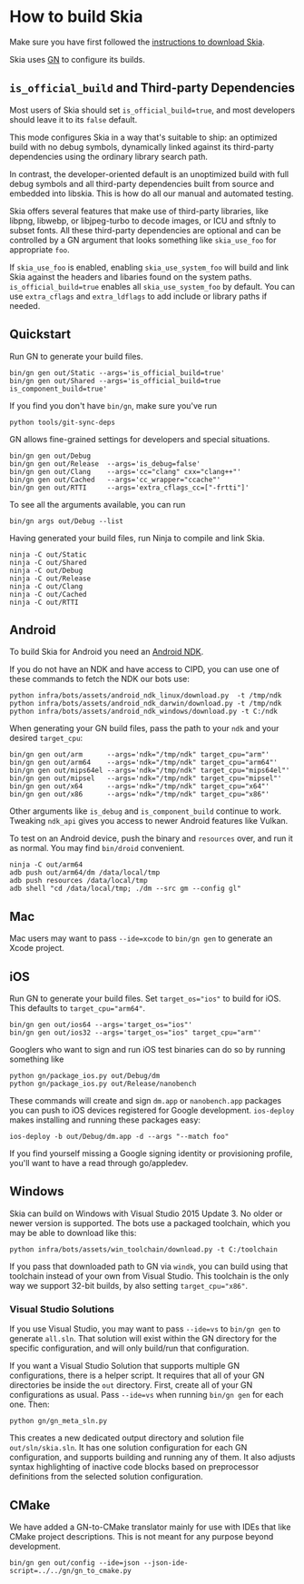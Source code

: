 How to build Skia
=================

Make sure you have first followed the [instructions to download
Skia](./download).

Skia uses [GN](https://chromium.googlesource.com/chromium/src/tools/gn/) to
configure its builds.

`is_official_build` and Third-party Dependencies
------------------------------------------------

Most users of Skia should set `is_official_build=true`, and most developers
should leave it to its `false` default.

This mode configures Skia in a way that's suitable to ship: an optimized build
with no debug symbols, dynamically linked against its third-party dependencies
using the ordinary library search path.

In contrast, the developer-oriented default is an unoptimized build with full
debug symbols and all third-party dependencies built from source and embedded
into libskia.  This is how do all our manual and automated testing.

Skia offers several features that make use of third-party libraries, like
libpng, libwebp, or libjpeg-turbo to decode images, or ICU and sftnly to subset
fonts.  All these third-party dependencies are optional and can be controlled
by a GN argument that looks something like `skia_use_foo` for appropriate
`foo`.

If `skia_use_foo` is enabled, enabling `skia_use_system_foo` will build and
link Skia against the headers and libaries found on the system paths.
`is_official_build=true` enables all `skia_use_system_foo` by default.  You can
use `extra_cflags` and `extra_ldflags` to add include or library paths if
needed.

Quickstart
----------

Run GN to generate your build files.

    bin/gn gen out/Static --args='is_official_build=true'
    bin/gn gen out/Shared --args='is_official_build=true is_component_build=true'

If you find you don't have `bin/gn`, make sure you've run

    python tools/git-sync-deps

GN allows fine-grained settings for developers and special situations.

    bin/gn gen out/Debug
    bin/gn gen out/Release  --args='is_debug=false'
    bin/gn gen out/Clang    --args='cc="clang" cxx="clang++"'
    bin/gn gen out/Cached   --args='cc_wrapper="ccache"'
    bin/gn gen out/RTTI     --args='extra_cflags_cc=["-frtti"]'

To see all the arguments available, you can run

    bin/gn args out/Debug --list

Having generated your build files, run Ninja to compile and link Skia.

    ninja -C out/Static
    ninja -C out/Shared
    ninja -C out/Debug
    ninja -C out/Release
    ninja -C out/Clang
    ninja -C out/Cached
    ninja -C out/RTTI

Android
-------

To build Skia for Android you need an [Android
NDK](https://developer.android.com/ndk/index.html).

If you do not have an NDK and have access to CIPD, you
can use one of these commands to fetch the NDK our bots use:

    python infra/bots/assets/android_ndk_linux/download.py  -t /tmp/ndk
    python infra/bots/assets/android_ndk_darwin/download.py -t /tmp/ndk
    python infra/bots/assets/android_ndk_windows/download.py -t C:/ndk

When generating your GN build files, pass the path to your `ndk` and your
desired `target_cpu`:

    bin/gn gen out/arm      --args='ndk="/tmp/ndk" target_cpu="arm"'
    bin/gn gen out/arm64    --args='ndk="/tmp/ndk" target_cpu="arm64"'
    bin/gn gen out/mips64el --args='ndk="/tmp/ndk" target_cpu="mips64el"'
    bin/gn gen out/mipsel   --args='ndk="/tmp/ndk" target_cpu="mipsel"'
    bin/gn gen out/x64      --args='ndk="/tmp/ndk" target_cpu="x64"'
    bin/gn gen out/x86      --args='ndk="/tmp/ndk" target_cpu="x86"'

Other arguments like `is_debug` and `is_component_build` continue to work.
Tweaking `ndk_api` gives you access to newer Android features like Vulkan.

To test on an Android device, push the binary and `resources` over,
and run it as normal.  You may find `bin/droid` convenient.

    ninja -C out/arm64
    adb push out/arm64/dm /data/local/tmp
    adb push resources /data/local/tmp
    adb shell "cd /data/local/tmp; ./dm --src gm --config gl"

Mac
---

Mac users may want to pass `--ide=xcode` to `bin/gn gen` to generate an Xcode project.

iOS
---

Run GN to generate your build files.  Set `target_os="ios"` to build for iOS.
This defaults to `target_cpu="arm64"`.

    bin/gn gen out/ios64 --args='target_os="ios"'
    bin/gn gen out/ios32 --args='target_os="ios" target_cpu="arm"'

Googlers who want to sign and run iOS test binaries can do so by running something like

    python gn/package_ios.py out/Debug/dm
    python gn/package_ios.py out/Release/nanobench

These commands will create and sign `dm.app` or `nanobench.app` packages you
can push to iOS devices registered for Google development.  `ios-deploy` makes
installing and running these packages easy:

    ios-deploy -b out/Debug/dm.app -d --args "--match foo"

If you find yourself missing a Google signing identity or provisioning profile,
you'll want to have a read through go/appledev.

Windows
-------

Skia can build on Windows with Visual Studio 2015 Update 3.  No older or newer
version is supported. The bots use a packaged toolchain, which you may be able
to download like this:

    python infra/bots/assets/win_toolchain/download.py -t C:/toolchain

If you pass that downloaded path to GN via `windk`, you can build using that
toolchain instead of your own from Visual Studio.  This toolchain is the only
way we support 32-bit builds, by also setting `target_cpu="x86"`.

### Visual Studio Solutions

If you use Visual Studio, you may want to pass `--ide=vs` to `bin/gn gen` to
generate `all.sln`.  That solution will exist within the GN directory for the
specific configuration, and will only build/run that configuration.

If you want a Visual Studio Solution that supports multiple GN configurations,
there is a helper script. It requires that all of your GN directories be inside
the `out` directory. First, create all of your GN configurations as usual.
Pass `--ide=vs` when running `bin/gn gen` for each one. Then:

    python gn/gn_meta_sln.py

This creates a new dedicated output directory and solution file
`out/sln/skia.sln`. It has one solution configuration for each GN configuration,
and supports building and running any of them. It also adjusts syntax highlighting
of inactive code blocks based on preprocessor definitions from the selected
solution configuration.

CMake
-----

We have added a GN-to-CMake translator mainly for use with IDEs that like CMake
project descriptions.  This is not meant for any purpose beyond development.

    bin/gn gen out/config --ide=json --json-ide-script=../../gn/gn_to_cmake.py
